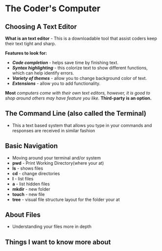 # The Coder's Computer

## Choosing A Text Editor

**What is an text editor** - This is a downloadable tool that assist coders keep their text tight and sharp.

**Features to look for:**

* ***Code completion*** - helps save time by finishing text.
* ***Syntax highlighting*** - this colorize text to show different functions, which can help identify errors.
* ***Variety of themes*** - allow you to change background color of text. 
* ***Extensions*** - allow you to add functionality. 

**Most** *computers come with their own text editors, however, it is good to shop around others may have feature you like.*
**Third-party is an option.** 

## The Command Line (also called the Terminal)

- This a text based system that allows you type in your commands and responses are received in similar fashion

## Basic Navigation

-  Moving around your terminal and/or system 
-  **pwd** - Print Working Directory(where your at)
-  **ls** - shows files
-  **cd** - change directories
-  **l** - list files
-  **a** - list hidden files
-  **mkdir** - new folder
-  **touch** - new file
-  **tree** - visual file structure layout for the folder your at

## About Files

- Understanding your files more in depth
 
## Things I want to know more about
